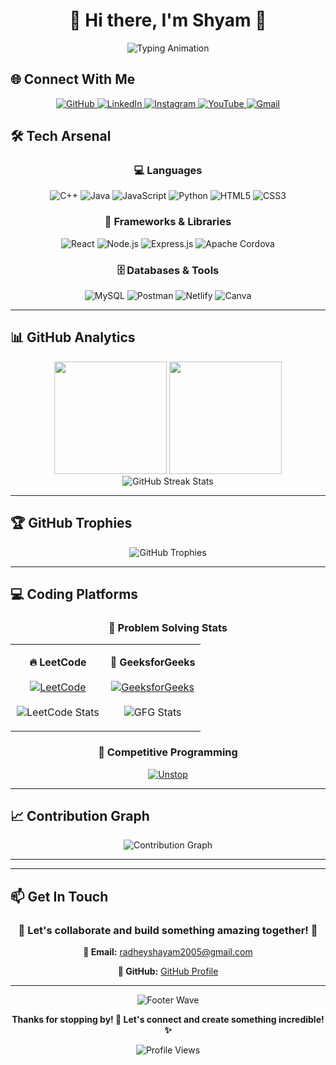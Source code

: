 # <div align="center">👋 Hi there, I'm **Shyam** 🚀</div>

<div align="center">
  <img src="https://readme-typing-svg.herokuapp.com?font=Fira+Code&size=24&duration=3000&pause=1000&color=00D9FF&center=true&vCenter=true&width=600&lines=Problem+Solver;Developer;Pushing+the+Limits+%F0%9F%9A%80" alt="Typing Animation" />
</div>

## 🌐 Connect With Me

<div align="center">
  <a href="https://github.com/RADHE-SHYAM-03" target="_blank">
    <img src="https://img.shields.io/badge/GitHub-100000?style=for-the-badge&logo=github&logoColor=white&color=1a1a1a" alt="GitHub" />
  </a>
  <a href="https://www.linkedin.com/in/radhe-shyam-6b5780236/" target="_blank">
    <img src="https://img.shields.io/badge/LinkedIn-0077B5?style=for-the-badge&logo=linkedin&logoColor=white" alt="LinkedIn" />
  </a>
  <a href="https://instagram.com/sham_dravid_03" target="_blank">
    <img src="https://img.shields.io/badge/Instagram-E4405F?style=for-the-badge&logo=instagram&logoColor=white" alt="Instagram" />
  </a>
  <a href="https://youtube.com/@unlocked_motivation" target="_blank">
    <img src="https://img.shields.io/badge/YouTube-FF0000?style=for-the-badge&logo=youtube&logoColor=white" alt="YouTube" />
  </a>
  <a href="mailto:radheyshayam2005@gmail.com" target="_blank">
    <img src="https://img.shields.io/badge/Gmail-D14836?style=for-the-badge&logo=gmail&logoColor=white" alt="Gmail" />
  </a>
</div>

## 🛠️ Tech Arsenal

<div align="center">

### 💻 Languages
![C++](https://img.shields.io/badge/C++-00599C?style=for-the-badge&logo=cplusplus&logoColor=white)
![Java](https://img.shields.io/badge/Java-ED8B00?style=for-the-badge&logo=openjdk&logoColor=white)
![JavaScript](https://img.shields.io/badge/JavaScript-F7DF1E?style=for-the-badge&logo=javascript&logoColor=black)
![Python](https://img.shields.io/badge/Python-3776AB?style=for-the-badge&logo=python&logoColor=white)
![HTML5](https://img.shields.io/badge/HTML5-E34F26?style=for-the-badge&logo=html5&logoColor=white)
![CSS3](https://img.shields.io/badge/CSS3-1572B6?style=for-the-badge&logo=css3&logoColor=white)

### 🚀 Frameworks & Libraries
![React](https://img.shields.io/badge/React-20232A?style=for-the-badge&logo=react&logoColor=61DAFB)
![Node.js](https://img.shields.io/badge/Node.js-43853D?style=for-the-badge&logo=node.js&logoColor=white)
![Express.js](https://img.shields.io/badge/Express.js-404D59?style=for-the-badge&logo=express&logoColor=white)
![Apache Cordova](https://img.shields.io/badge/Cordova-35434F?style=for-the-badge&logo=apache-cordova&logoColor=E8E8E8)

### 🗄️ Databases & Tools
![MySQL](https://img.shields.io/badge/MySQL-00000F?style=for-the-badge&logo=mysql&logoColor=white)
![Postman](https://img.shields.io/badge/Postman-FF6C37?style=for-the-badge&logo=postman&logoColor=white)
![Netlify](https://img.shields.io/badge/Netlify-00C7B7?style=for-the-badge&logo=netlify&logoColor=white)
![Canva](https://img.shields.io/badge/Canva-00C4CC?style=for-the-badge&logo=canva&logoColor=white)

</div>

---

## 📊 GitHub Analytics

<div align="center">
  <img height="180em" src="https://github-readme-stats.vercel.app/api?username=RADHE-SHYAM-03&show_icons=true&theme=tokyonight&include_all_commits=true&count_private=true&hide_border=true&bg_color=0d1117&title_color=58a6ff&icon_color=58a6ff&text_color=c9d1d9"/>
  <img height="180em" src="https://github-readme-stats.vercel.app/api/top-langs/?username=RADHE-SHYAM-03&layout=compact&langs_count=8&theme=tokyonight&hide_border=true&bg_color=0d1117&title_color=58a6ff&text_color=c9d1d9"/>
</div>

<div align="center">
  <img src="https://github-readme-streak-stats.herokuapp.com/?user=RADHE-SHYAM-03&theme=tokyonight&hide_border=true&background=0D1117&stroke=58a6ff&ring=58a6ff&fire=58a6ff&currStreakLabel=58a6ff" alt="GitHub Streak Stats" />
</div>

---

## 🏆 GitHub Trophies

<div align="center">
  <img src="https://github-profile-trophy.vercel.app/?username=RADHE-SHYAM-03&theme=tokyonight&no-frame=true&no-bg=true&margin-w=4&row=1" alt="GitHub Trophies" />
</div>

---

## 💻 Coding Platforms

<div align="center">

### 🧠 Problem Solving Stats

<table>
<tr>
<td align="center" width="50%">

**🔥 LeetCode**
<br><br>
[![LeetCode](https://img.shields.io/badge/LeetCode-000000?style=for-the-badge&logo=LeetCode&logoColor=#d16c06)](https://www.leetcode.com/sham_dravid_03)
<br><br>
![LeetCode Stats](https://leetcard.jacoblin.cool/sham_dravid_03?theme=dark&font=Karma&ext=heatmap)

</td>
<td align="center" width="50%">

**🚀 GeeksforGeeks**
<br><br>
[![GeeksforGeeks](https://img.shields.io/badge/GeeksforGeeks-gray?style=for-the-badge&logo=geeksforgeeks&logoColor=35914c)](https://auth.geeksforgeeks.org/user/radheyshayam2005)
<br><br>
![GFG Stats](https://geeks-for-geeks-stats-api.vercel.app/?userName=radheyshayam2005&theme=dark)

</td>
</tr>
</table>

### 🏁 Competitive Programming
[![Unstop](https://img.shields.io/badge/Unstop-4285f4?style=for-the-badge&logo=google&logoColor=white)](https://unstop.com/u/radheshy9558)

</div>

---

## 📈 Contribution Graph

<div align="center">
  <img src="https://github-readme-activity-graph.vercel.app/graph?username=RADHE-SHYAM-03&theme=tokyo-night&bg_color=0d1117&color=58a6ff&line=58a6ff&point=ffffff&area=true&hide_border=true" alt="Contribution Graph" />
</div>

---
---

## 📫 Get In Touch

<div align="center">
  <h3>💼 Let's collaborate and build something amazing together! 🚀</h3>
  
  **📧 Email:** [radheyshayam2005@gmail.com](mailto:radheyshayam2005@gmail.com)
  
  **🔗 GitHub:** [GitHub Profile](https://github.com/RADHE-SHYAM-03)
</div>

---

<div align="center">
  <img src="https://capsule-render.vercel.app/api?type=waving&color=gradient&height=100&section=footer&animation=fadeIn" alt="Footer Wave" />
  
  **Thanks for stopping by! 🎉 Let's connect and create something incredible! ✨**
  
  <img src="https://komarev.com/ghpvc/?username=RADHE-SHYAM-03&style=flat-square&color=blue" alt="Profile Views"/>
</div>
